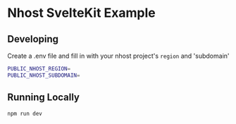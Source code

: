 # Nhost SvelteKit Example

## Developing

Create a .env file and fill in with your nhost project's `region` and 'subdomain'

```bash
PUBLIC_NHOST_REGION=
PUBLIC_NHOST_SUBDOMAIN=
```

## Running Locally

```bash
npm run dev
```
